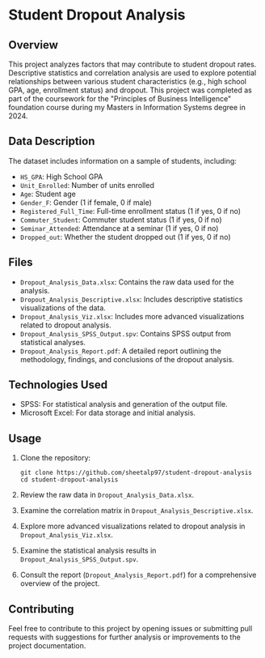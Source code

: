 # Student Dropout Analysis

## Overview

This project analyzes factors that may contribute to student dropout rates. Descriptive statistics and correlation analysis are used to explore potential relationships between various student characteristics (e.g., high school GPA, age, enrollment status) and dropout. This project was completed as part of the coursework for the "Principles of Business Intelligence" foundation course during my Masters in Information Systems degree in 2024.

## Data Description

The dataset includes information on a sample of students, including:

*   `HS_GPA`: High School GPA
*   `Unit_Enrolled`: Number of units enrolled
*   `Age`: Student age
*   `Gender_F`: Gender (1 if female, 0 if male)
*   `Registered_Full_Time`: Full-time enrollment status (1 if yes, 0 if no)
*   `Commuter_Student`: Commuter student status (1 if yes, 0 if no)
*   `Seminar_Attended`: Attendance at a seminar (1 if yes, 0 if no)
*   `Dropped_out`: Whether the student dropped out (1 if yes, 0 if no)

## Files

*   `Dropout_Analysis_Data.xlsx`: Contains the raw data used for the analysis.
*   `Dropout_Analysis_Descriptive.xlsx`: Includes descriptive statistics visualizations of the data.
*   `Dropout_Analysis_Viz.xlsx`: Includes more advanced visualizations related to dropout analysis.
*   `Dropout_Analysis_SPSS_Output.spv`: Contains SPSS output from statistical analyses.
*   `Dropout_Analysis_Report.pdf`: A detailed report outlining the methodology, findings, and conclusions of the dropout analysis.

## Technologies Used

*   SPSS: For statistical analysis and generation of the output file.
*   Microsoft Excel: For data storage and initial analysis.

## Usage

1.  Clone the repository:

    ```
    git clone https://github.com/sheetalp97/student-dropout-analysis
    cd student-dropout-analysis
    ```

2.  Review the raw data in `Dropout_Analysis_Data.xlsx`.
3.  Examine the correlation matrix in `Dropout_Analysis_Descriptive.xlsx`.
4.  Explore more advanced visualizations related to dropout analysis in `Dropout_Analysis_Viz.xlsx`.
5.  Examine the statistical analysis results in `Dropout_Analysis_SPSS_Output.spv`.
6.  Consult the report (`Dropout_Analysis_Report.pdf`) for a comprehensive overview of the project.

## Contributing

Feel free to contribute to this project by opening issues or submitting pull requests with suggestions for further analysis or improvements to the project documentation.
